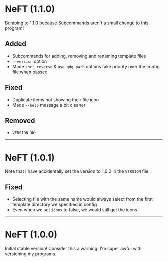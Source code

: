 # NeFT (1.1.0)

Bumping to 1.1.0 because Subcommands aren't a small change to this program!

## Added

-   Subcommands for adding, removing and renaming template files
-   `--version` option
-   Made `sort`, `reverse` & `use_gdg_path` options take priority over the config file when passed

## Fixed

-   Duplicate items not showing their file icon
-   Made `--help` message a bit cleaner

## Removed

-   `VERSION` file

---

# NeFT (1.0.1)

Note that I have accidentally set the version to 1.0.2 in the `VERSION` file.

## Fixed

-   Selecting file with the same name would always select from the first template directory we specified in config
-   Even when we set `icons` to false, we would still get the icons

---

# NeFT (1.0.0)

Initial stable version!
Consider this a warning: I'm super awful with versioning my programs.
